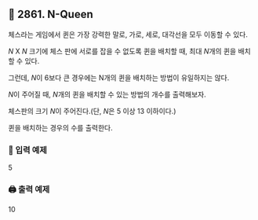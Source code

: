 ## 🏁 2861. N-Queen
체스라는 게임에서 퀸은 가장 강력한 말로, 가로, 세로, 대각선을 모두 이동할 수 있다.  

$N$ X $N$ 크기에 체스 판에 서로를 잡을 수 없도록 퀸을 배치할 때, 최대 $N$개의 퀸을 배치할 수 있다.

그런데, $N$이 6보다 큰 경우에는 N개의 퀸을 배치하는 방법이 유일하지는 않다.

$N$이 주어질 때, $N$개의 퀸을 배치할 수 있는 방법의 개수를 출력해보자.

체스판의 크기 $N$이 주어진다.(단, $N$은 5 이상 13 이하이다.)

퀸을 배치하는 경우의 수를 출력한다.

### 📝 입력 예제
5

### 🖨️ 출력 예제
10
